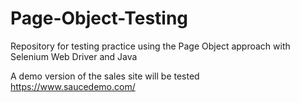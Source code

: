 # Page-Object-Testing

Repository for testing practice using the Page Object approach with Selenium Web Driver and Java

A demo version of the sales site will be tested
https://www.saucedemo.com/